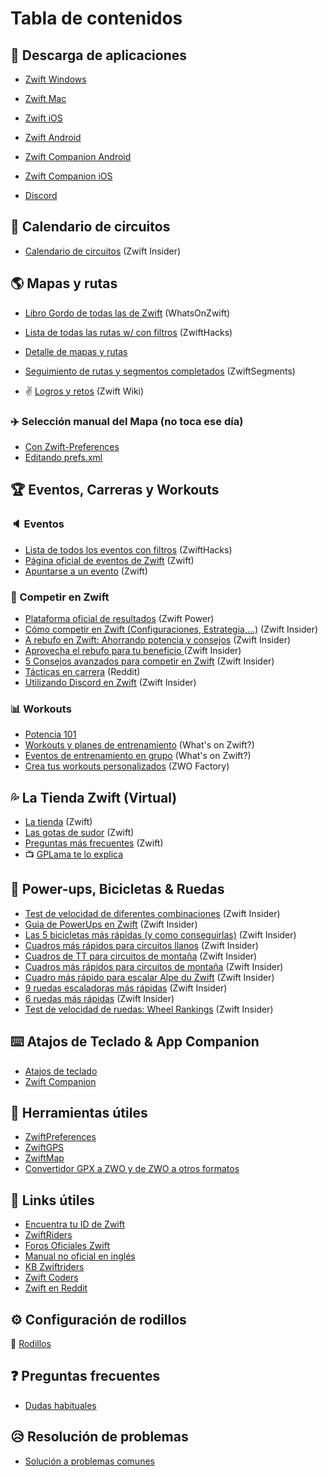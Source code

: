 
# Tabla de contenidos

## :floppy_disk: Descarga de aplicaciones

- [Zwift Windows](https://zwift.com/download/win)
- [Zwift Mac](https://zwift.com/download/mac)
- [Zwift iOS](https://apps.apple.com/us/app/id1134655040?mt=8)
- [Zwift Android](https://play.google.com/store/apps/details?id=com.zwift.zwiftgame&hl=es_ES)
- [Zwift Companion Android](https://play.google.com/store/apps/details?id=com.zwift.android.prod)
- [Zwift Companion iOS](https://apps.apple.com/us/app/zwift-mobile-link/id934083691)

- [Discord](https://discord.com/download)


## :calendar: Calendario de circuitos


- [Calendario de circuitos](https://zwiftinsider.com/schedule/) (Zwift Insider)


## :earth_americas: Mapas y rutas 
  - [Libro Gordo de todas las de Zwift](https://whatsonzwift.com/worlds/) (WhatsOnZwift)

  - [Lista de todas las rutas w/ con filtros](https://zwifthacks.com/app/routes/) (ZwiftHacks)

  - [Detalle de mapas y rutas](maps.md)
  
  - [Seguimiento de rutas y segmentos completados](https://www.zwiftsegments.com/session/new) (ZwiftSegments)
   
  - :v: [Logros y retos](https://zwift.fandom.com/wiki/Achievements) (Zwift Wiki)

### :airplane: Selección manual del Mapa (no toca ese día)
  
   - [Con Zwift-Preferences](https://zwifthacks.com/zwift-preferences/)
   - [Editando prefs.xml](https://zwiftinsider.com/world-tag/)
   
## :trophy: Eventos, Carreras y Workouts

### :speaker: Eventos

- [Lista de todos los eventos con filtros](https://zwifthacks.com/app/events/) (ZwiftHacks)
- [Página oficial de eventos de Zwift](https://zwift.com/events/) (Zwift)
- [Apuntarse a un evento](https://support.zwift.com/en_us/cycling-events-H1z2AUdEr) (Zwift)

### :checkered_flag: Competir en Zwift

- [Plataforma oficial de resultados](https://zwiftpower.com/) (Zwift Power)
- [Cómo competir en Zwift (Configuraciones, Estrategia,...)](https://zwiftinsider.com/how-to-race/) (Zwift Insider)
- [A rebufo en Zwift: Ahorrando potencia y consejos](https://zwiftinsider.com/zwift-drafting/) (Zwift Insider)
- [Aprovecha el rebufo para tu beneficio ](https://zwift.com/news/15937-zwift-how-to-use-the-draft-to-your-advantage) (Zwift Insider)
- [5 Consejos avanzados para competir en Zwift](https://zwiftinsider.com/5-advanced-zwift-racing-tips/) (Zwift Insider)
- [Tácticas en carrera](https://www.reddit.com/r/Zwift/comments/df7s73/finished_my_first_race_excited_to_learn_more_race/) (Reddit)
- [Utilizando Discord en Zwift](https://zwiftinsider.com/using-discord) (Zwift Insider)

### :bar_chart: Workouts

- [Potencia 101](power101.md)
- [Workouts y planes de entrenamiento](https://whatsonzwift.com/workouts/) (What's on Zwift?)
- [Eventos de entrenamiento en grupo](https://whatsonzwift.com/group-workouts/) (What's on Zwift?)
- [Crea tus workouts personalizados](https://zwofactory.com/) (ZWO Factory)

## :sweat_drops: La Tienda Zwift (Virtual)

- [La tienda](https://support.zwift.com/en_us/the-drop-shop-S13OywO4B) (Zwift)
- [Las gotas de sudor](https://zwiftinsider.com/how-drops-work/) (Zwift)
- [Preguntas más frecuentes](https://support.zwift.com/en_us/drop-shop-faq-Bk1vMkTfB) (Zwift)
- :tv: [GPLama te lo explica](https://www.youtube.com/watch?v=5uaBZPmIR50)
  
## :mushroom: Power-ups, Bicicletas & Ruedas

- [Test de velocidad de diferentes combinaciones](https://zwiftinsider.com/category/tips/equipment/speed-tests/) (Zwift Insider)
- [Guia de PowerUps en Zwift](https://zwiftinsider.com/powerups/) (Zwift Insider)
- [Las 5 bicicletas más rápidas (y como conseguirlas)](https://zwiftinsider.com/5-fastest-bikes/) (Zwift Insider)
- [Cuadros más rápidos para circuitos llanos](https://zwiftinsider.com/fastest-frames/) (Zwift Insider)
- [Cuadros de TT para circuitos de montaña](https://zwiftinsider.com/fastest-tt-climbing-frames/) (Zwift Insider)
- [Cuadros más rápidos para  circuitos de montaña](https://zwiftinsider.com/fastest-bike-frames-for-climbing/) (Zwift Insider)
- [Cuadro más rápido para escalar Alpe du Zwift](https://zwiftinsider.com/fastest-bike-alpe/) (Zwift Insider)
- [9 ruedas escaladoras más rápidas](https://zwiftinsider.com/9-fastest-wheels-for-climbers/) (Zwift Insider)
- [6 ruedas más rápidas](https://zwiftinsider.com/fastest-wheelsets/) (Zwift Insider)
- [Test de velocidad de ruedas: Wheel Rankings](https://zwiftinsider.com/charts-wheels/) (Zwift Insider)

## ⌨️ Atajos de Teclado & App Companion

- [Atajos de teclado](https://zwiftinsider.com/keyboard-shortcuts/)
- [Zwift Companion](https://support.zwift.com/en_us/using-the-zwift-companion-app-rJ7ayD_ES)


## :hammer: Herramientas útiles

- [ZwiftPreferences](https://zwifthacks.com/zwiftpref)
- [ZwiftGPS](https://www.zwiftgps.com)
- [ZwiftMap](https://zwifthacks.com/zwiftmap/)
- [Convertidor GPX a ZWO y de ZWO a otros formatos](https://whatsonzwift.com/convert/)

## :book: Links útiles

- [Encuentra tu ID de Zwift](https://zwiftinsider.com/find-your-zwift-user-id-2/)
- [ZwiftRiders](https://www.facebook.com/groups/zwiftriders/)
- [Foros Oficiales Zwift](https://forums.zwift.com)
- [Manual no oficial en inglés](https://titaniumgeek.com/zwift-user-manual-unofficial-running-updates/)
- [KB Zwiftriders](https://kb.zwiftriders.com/)
- [Zwift Coders](https://www.facebook.com/groups/zwiftCoders/)
- [Zwift en Reddit](https://www.reddit.com/r/Zwift/)

## :gear: Configuración de rodillos
 :wrench: [Rodillos](trainers.md)

## :question: Preguntas frecuentes 
  
  - [Dudas habituales](faqs.md)
  
## :disappointed_relieved: Resolución de problemas

- [Solución a problemas comunes](troubleshooting.md)


